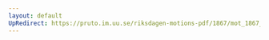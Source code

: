 ```yaml
---
layout: default
UpRedirect: https://pruto.im.uu.se/riksdagen-motions-pdf/1867/mot_1867__ak__67.pdf
---
```

